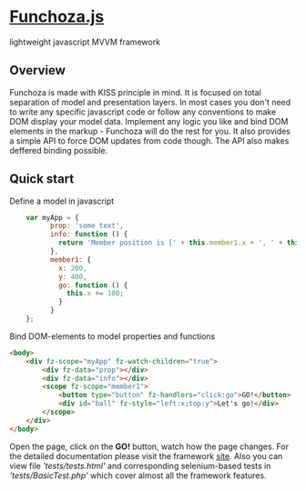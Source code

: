 # [Funchoza.js](https://www.funchoza.dev)
lightweight javascript MVVM framework

## Overview

Funchoza is made with KISS principle in mind. It is focused on total separation of model and presentation layers.
In most cases you don't need to write any specific javascript code or follow any conventions to make DOM display your model data. Implement any logic you like and bind DOM elements in the markup - Funchoza will do the rest for you. It also provides a simple API to force DOM updates from code though. The API also makes deffered binding possible.

## Quick start

Define a model in javascript

```javascript
	var myApp = {
		  prop: 'some text',
		  info: function () {
		    return 'Member position is [' + this.member1.x + ', ' + this.member1.y + ']';
		  },
		  member1: {
		    x: 200,
		    y: 400,
		    go: function () {
		      this.x += 100;
		    }    
		  }
	};

```
Bind DOM-elements to model properties and functions

```html
<body>
	<div fz-scope="myApp" fz-watch-children="true">
		<div fz-data="prop"></div>
		<div fz-data="info"></div>
		<scope fz-scope="member1">
			<button type="button" fz-handlers="click:go">GO!</button>
			<div id="ball" fz-style="left:x;top:y">Let's go!</div>
		</scope>
	</div>
</body>
```

Open the page, click on the **GO!** button, watch how the page changes.
For the detailed documentation please visit the framework [site](https://www.funchoza.dev). Also you can view file _'tests/tests.html'_ and corresponding selenium-based tests in _'tests/BasicTest.php'_ which cover almost all the framework features.